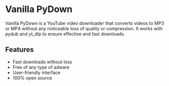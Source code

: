 # Vanilla PyDown
Vanilla PyDown is a YouTube video downloader that converts videos to MP3 or MP4 without any noticeable loss of quality or compression. It works with pydub and yt_dlp to ensure effective and fast downloads.

## Features
* Fast downloads without loss
* Free of any type of adware
* User-friendly interface
* 100% open source
